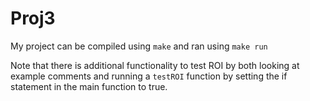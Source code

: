 # Proj3

My project can be compiled using `make` and ran using `make run`

Note that there is additional functionality to test ROI by both looking at example comments and running a `testROI` function by setting the if statement in the main function to true.